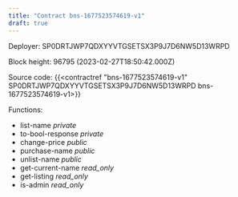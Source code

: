 ```yaml
---
title: "Contract bns-1677523574619-v1"
draft: true
---
```

Deployer: SP0DRTJWP7QDXYYVTGSETSX3P9J7D6NW5D13WRPD


 



Block height: 96795 (2023-02-27T18:50:42.000Z)

Source code: {{<contractref "bns-1677523574619-v1" SP0DRTJWP7QDXYYVTGSETSX3P9J7D6NW5D13WRPD bns-1677523574619-v1>}}

Functions:

* list-name _private_
* to-bool-response _private_
* change-price _public_
* purchase-name _public_
* unlist-name _public_
* get-current-name _read_only_
* get-listing _read_only_
* is-admin _read_only_
